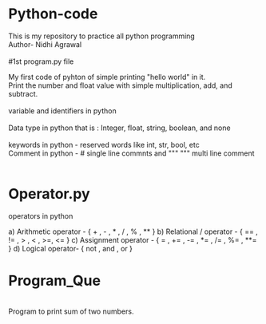 # Python-code
This is my repository to practice all python programming 
<br>
Author- Nidhi Agrawal
<br><br>
#1st program.py file<br>

 My first code of pyhton of simple printing "hello world" in it.
 <br>
 Print the number and float value with simple multiplication, add, and subtract.
 <br>
 <br>
 variable and identifiers in python
 <br>
 <br>
 Data type in python that is :
 Integer, float, string, boolean, and none
 <br>
 <br>
 keywords in python - reserved words like int, str, bool, etc
<br>
Comment in python - # single line commnts   and   """ """ multi line comment
<br>
<br>

# Operator.py 

operators in python 

a) Arithmetic operator - { + , - , * , / , % , ** }
b) Relational /  operator - { == , != , > , < , >=, <= }
c) Assignment operator - { = , += , -= , *= , /= , %= , **= }
d) Logical operator- { not , and , or }


# Program_Que
 <br>
 Program to print sum of two numbers.

 